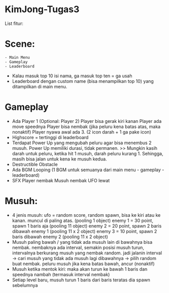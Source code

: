 # KimJong-Tugas3

List fitur:

# Scene:
	- Main Menu
	- Gameplay
	- Leaderboard
- Kalau masuk top 10 isi nama, ga masuk top ten = ga usah
- Leaderboard dengan custom name (bisa menampilkan top 10) yang ditampilkan di main menu.

# Gameplay
- Ada Player 1 (Optional: Player 2)
	Player bisa gerak kiri kanan
	Player ada move speednya
	Player bisa nembak (jika peluru kena batas atas, maka nonaktif)
	Player nyawa awal ada 3. (2 icon darah + 1 ga pake icon)
- Highscore = tertinggi di leaderboard
- Terdapat Power Up yang mengubah peluru agar bisa menembus 2 musuh. Power Up memiliki durasi, tidak permanen. >> Mungkin kasih darah untuk peluru, ketika hit 1 musuh, darah peluru kurang 1. Sehingga, masih bisa jalan untuk kena ke musuh kedua.
- Destructible Obstacle
- Ada BGM Looping (1 BGM untuk semuanya dari main menu - gameplay - leaderboard)
- SFX
	Player nembak
	Musuh nembak
	UFO lewat

# Musuh:
- 4 jenis musuh:
	ufo = random score, random spawn, bisa ke kiri atau ke kanan. muncul di paling atas. (pooling 1 object)
	enemy 1 = 30 point, spawn 1 baris aja (pooling 11 object)
	enemy 2 = 20 point, spawn 2 baris dibawah enemy 1 (pooling 11 x 2 object)
	enemy 3 = 10 point, spawn 2 baris dibawah enemy 2 (pooling 11 x 2 object)
- Musuh paling bawah / yang tidak ada musuh lain di bawahnya bisa nembak.
	nembaknya ada interval, semakin posisi musuh turun, intervalnya berkurang
	musuh yang nembak random. jadi jalanin interval -> cari musuh yang tidak ada musuh lagi dibawahnya -> pilih random buat nembak.
	peluru musuh jika kena batas bawah, ancur (nonaktif)
- Musuh ketika mentok kiri: maka akan turun ke bawah 1 baris dan speednya nambah (termasuk interval nembak)
- Setiap level baru, musuh turun 1 baris dari baris teratas dia spawn sebelumnya
